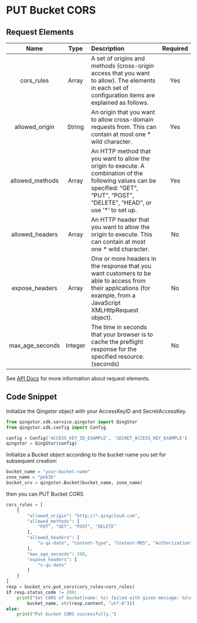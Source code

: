 # PUT Bucket CORS

## Request Elements

|      Name       |  Type   | Description                                                                                                                                                                        | Required |
| :-------------: | :-----: | :--------------------------------------------------------------------------------------------------------------------------------------------------------------------------------- | :------: |
|   cors_rules    |  Array  | A set of origins and methods (cross-origin access that you want to allow). The elements in each set of configuration items are explained as follows.                               |   Yes    |
| allowed_origin  | String  | An origin that you want to allow cross-domain requests from. This can contain at most one * wild character.                                                                        |   Yes    |
| allowed_methods |  Array  | An HTTP method that you want to allow the origin to execute. A combination of the following values can be specified: “GET”, “PUT”, “POST”, “DELETE”, “HEAD”, or use ‘*’ to set up. |   Yes    |
| allowed_headers |  Array  | An HTTP header that you want to allow the origin to execute. This can contain at most one * wild character.                                                                        |    No    |
| expose_headers  |  Array  | One or more headers in the response that you want customers to be able to access from their applications (for example, from a JavaScript XMLHttpRequest object).                   |    No    |
| max_age_seconds | Integer | The time in seconds that your browser is to cache the preflight response for the specified resource.(seconds)                                                                      |    No    |

See [API Docs](https://docs.qingcloud.com/qingstor/api/bucket/cors/put_cors.html) for more information about request elements.

## Code Snippet

Initialize the Qingstor object with your AccessKeyID and SecretAccessKey.

```python
from qingstor.sdk.service.qingstor import QingStor
from qingstor.sdk.config import Config

config = Config('ACCESS_KEY_ID_EXAMPLE', 'SECRET_ACCESS_KEY_EXAMPLE')
qingstor = QingStor(config)
```

Initialize a Bucket object according to the bucket name you set for subsequent creation:

```python
bucket_name = "your-bucket-name"
zone_name = "pek3b"
bucket_srv = qingstor.Bucket(bucket_name, zone_name)
```

then you can PUT Bucket CORS

```python
cors_rules = [
    {
        "allowed_origin": "http://*.qingcloud.com",
        "allowed_methods": [
            "PUT", "GET", "POST", "DELETE"
        ],
        "allowed_headers": [
            "x-qs-date", "Content-Type", "Content-MD5", "Authorization"
        ],
        "max_age_seconds": 200,
        "expose_headers": [
            "x-qs-date"
        ]
    }
]
resp = bucket_srv.put_cors(cors_rules=cors_rules)
if resp.status_code != 200:
    print("Set CORS of bucket(name: %s) failed with given message: %s\n" % (
        bucket_name, str(resp.content, "utf-8")))
else:
    print("Put bucket CORS successfully.")
```
